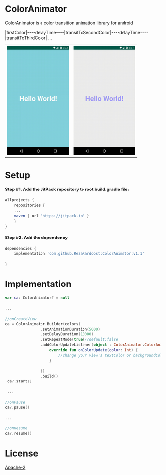 # ColorAnimator
ColorAnimator is a color transition animation library for android

|firstColor|----delayTime----|transitToSecondColor|----delayTime----|transitToThirdColor| ...


<div style="text-align: center"><table><tr>
  <td style="text-align: center">
  <a href="https://twitter.com/BlueAquilae/status/1049315328835182592">
    <img src="https://github.com/RezaKardoost/ColorAnimator/blob/master/shots/device20181121235248.gif" width="200"/></a>
</td>
<td style="text-align: center">
  <a href="https://twitter.com/BlueAquilae/status/1018208010643103744">
<img src="https://github.com/RezaKardoost/ColorAnimator/blob/master/shots/device20181121235134.gif" width="200"/>
  </a>
</tr></table></div>


# Setup
#### Step #1. Add the JitPack repository to root build.gradle file:

```gradle
allprojects {
    repositories {
	...
	maven { url "https://jitpack.io" }
    }
}
```

#### Step #2. Add the dependency

```groovy
dependencies {
    implementation 'com.github.RezaKardoost:ColorAnimator:v1.1'

}
```

# Implementation

```kotlin
var ca: ColorAnimator? = null

...

//onCreateView
ca = ColorAnimator.Builder(colors)
                .setAnimationDuration(5000)
                .setDelayDuration(10000)
                .setRepeatMode(true)//default:false
                .addColorUpdateListener(object : ColorAnimator.ColorAnimatorUpdateListener{
                    override fun onColorUpdate(color: Int) {
                        //change your view's textColor or backgroundColor or ...
                    }

                })
                .build()
 ca?.start()
 
 ...

//onPause
ca?.pause()

...

//onResume
ca?.resume()

```

# License

[Apache-2](https://github.com/RezaKardoost/ColorAnimator/blob/master/LICENSE)
